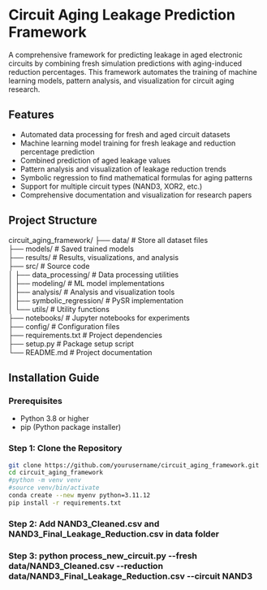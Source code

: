 # Circuit Aging Leakage Prediction Framework

A comprehensive framework for predicting leakage in aged electronic circuits by combining fresh simulation predictions with aging-induced reduction percentages. This framework automates the training of machine learning models, pattern analysis, and visualization for circuit aging research.

## Features

- Automated data processing for fresh and aged circuit datasets
- Machine learning model training for fresh leakage and reduction percentage prediction
- Combined prediction of aged leakage values
- Pattern analysis and visualization of leakage reduction trends
- Symbolic regression to find mathematical formulas for aging patterns
- Support for multiple circuit types (NAND3, XOR2, etc.)
- Comprehensive documentation and visualization for research papers

## Project Structure
circuit_aging_framework/
├── data/                    # Store all dataset files       
├── models/                  # Saved trained models        
├── results/                 # Results, visualizations, and analysis         
├── src/                     # Source code           
│   ├── data_processing/         # Data processing utilities         
│   ├── modeling/                # ML model implementations       
│   ├── analysis/                # Analysis and visualization tools       
│   ├── symbolic_regression/     # PySR implementation         
│   └── utils/                   # Utility functions       
├── notebooks/               # Jupyter notebooks for experiments       
├── config/                  # Configuration files        
├── requirements.txt         # Project dependencies      
├── setup.py                 # Package setup script       
└── README.md                # Project documentation         


## Installation Guide

### Prerequisites

- Python 3.8 or higher
- pip (Python package installer)

### Step 1: Clone the Repository

```bash
git clone https://github.com/yourusername/circuit_aging_framework.git
cd circuit_aging_framework
#python -m venv venv
#source venv/bin/activate
conda create --new myenv python=3.11.12
pip install -r requirements.txt
```
### Step 2: Add NAND3_Cleaned.csv and NAND3_Final_Leakage_Reduction.csv in data folder
### Step 3: python process_new_circuit.py --fresh data/NAND3_Cleaned.csv --reduction data/NAND3_Final_Leakage_Reduction.csv --circuit NAND3
